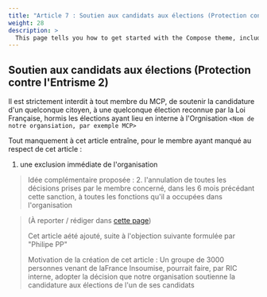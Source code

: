 ```yaml
---
title: "Article 7 : Soutien aux candidats aux élections (Protection contre l'Entrisme 2)"
weight: 28
description: >
  This page tells you how to get started with the Compose theme, including installation and basic configuration.
---
```


## Soutien aux candidats aux élections (Protection contre l'Entrisme 2)

Il est strictement interdit à tout membre du MCP, de soutenir la candidature d'un quelconque citoyen, à une quelconque élection reconnue par la Loi Française, hormis les élections ayant lieu en interne à l'Orgnisation `<Nom de notre organsiation, par exemple MCP>`

Tout manquement à cet article entraîne, pour le membre ayant manqué au respect de cet article :
1. une exclusion immédiate de l'organisation
> Idée complémentaire proposée : 2. l'annulation de toutes les décisions prises par le membre concerné, dans les 6 mois précédant cette sanction, à toutes les fonctions qu'il a occupées dans l'organisation



>
> (À reporter / rédiger dans [cette page](/docs/problemes-a-resoudre/))
>
> Cet article aété ajouté, suite à l'objection suivante formulée par "Philipe PP"
>
> Motivation de la création de cet article : Un groupe de 3000 personnes venant de laFrance Insoumise, pourrait faire, par RIC interne, adopter la décision que notre organisation soutienne la candidature aux élections de l'un de ses candidats
>
>
